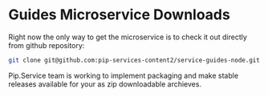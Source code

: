 # Guides Microservice Downloads

Right now the only way to get the microservice is to check it out directly from github repository:

```bash
git clone git@github.com:pip-services-content2/service-guides-node.git
```

Pip.Service team is working to implement packaging and make stable releases available for your 
as zip downloadable archieves.